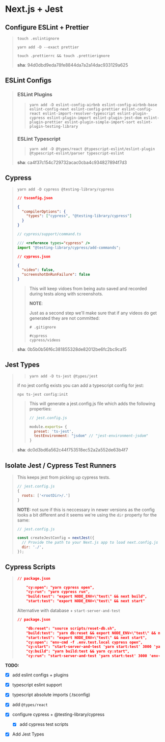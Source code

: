 # Next.js + Jest



## Configure ESLint + Prettier 

> ```shell
> touch .eslintignore
> ```
>
> ```shell
> yarn add -D --exact prettier
> ```
>
> ```shell
> touch .prettierrc && touch .prettierignore
> ```
>
> **sha**: 94d0dbd9eda78fe8844da7a2a14dac933129a625



## ESLint Configs

> ### ESLint Plugins
>
> > ```shell
> > yarn add -D eslint-config-airbnb eslint-config-airbnb-base eslint-config-next eslint-config-prettier eslint-config-react eslint-import-resolver-typescript eslint-plugin-cypress eslint-plugin-import eslint-plugin-jest-dom eslint-plugin-prettier eslint-plugin-simple-import-sort eslint-plugin-testing-library
> > ```
>
> 
>
> ### ESLint Typescript
>
> > ```shell
> > yarn add -D @types/react @typescript-eslint/eslint-plugin @typescript-eslint/parser typescript-eslint
> > ```
>
> **sha**: ca4f37c154c729732acac0cba4c934827894f7d3



## Cypress

> ```shell
> yarn add -D cypress @testing-library/cypress
> ```
>
> ```json
> // tsconfig.json
> 
> {
>   "compilerOptions": {
>     "types": ["cypress", "@testing-library/cypress"]
>   }
> }
> ```
>
> ```js
> // cypress/support/command.ts
> 
> /// <reference types="cypress" />
> import "@testing-library/cypress/add-commands";
> ```
>
> 
>
> ```json
> // cypress.json
> 
> {
>   "video": false,
>   "screenshotOnRunFailure": false
> }
> ```
>
> > This will keep vidoes from being auto saved and recorded during tests along with screenshots.
> >
> > **NOTE**: 
> >
> > Just as a second step we'll make sure that if any videos do get generated they are not committed:
> >
> > ```shell
> > # .gitignore
> > 
> > #cypress
> > cypress/videos
> > ```
>
> 
>
> **sha**: 0b5b0b56f6c381855328de82012be6fc2bc9ca15

## 

## Jest Types

>>```shell
>>yarn add -D ts-jest @types/jest
>>```
>
>if no jest config exists you can add a typescript config for jest:
>
>```shell
>npx ts-jest config:init
>```
>
>> This will generate a jest.config.js file which adds the following properties:
>>
>> ```js
>> // jest.config.js
>> 
>> module.exports= {
>>   preset: 'ts-jest',
>>   testEnvironment: "jsdom" // "jest-environment-jsdom"
>> }
>> ```
>
>**sha**: dc0d3bd6a562c44f753518ec52a2a552de63b4f7



## Isolate Jest / Cypress Test Runners

> This keeps jest from picking up cypress tests. 
>
> ```js
> // jest.config.js
> {
>   roots: ['<rootDir>/.']
> }
> ```
>
> **NOTE:** not sure if this is neccessary in newer versions as the config looks a bit different and it seems we're using the `dir` property for the same:
>
> ```js
> // jest.config.js
> 
> const createJestConfig = nextJest({
>   // Provide the path to your Next.js app to load next.config.js and .env files in your test environment
>   dir: './',
> });
> ```
>
> 

## Cypress Scripts

> ```json
> // package.json
> 
>     "cy:open": "yarn cypress open",
>     "cy:run": "yarn cypress run",
>     "build:test": "export NODE_ENV=\"test\" && next build",
>     "start:test": "export NODE_ENV=\"test\" && next start"
> ```
>
>
> Alternative with database + `start-server-and-test`
>
> ```json
> // package.json
> 
>     "db:reset": "source scripts/reset-db.sh",
>     "build:test": "yarn db:reset && export NODE_ENV=\"test\" && next build",
>     "start:test": "export NODE_ENV=\"test\" && next start",
>     "cy:open": "env-cmd -f .env.test.local cypress open",
>     "cy:start": "start-server-and-test 'yarn start:test' 3000 'yarn cy:open'",
>     "cy:build": "yarn build:test && yarn cy:start",
>     "cy:run": "start-server-and-test 'yarn start:test' 3000 'env-cmd -f .env.test.local cypress run'"
> ```



**TODO:**

- [x] add eslint configs + plugins
- [x] typescript eslint support
- [x] typescript absolute imports (.tsconfig)
- [x] add `@types/react`
- [x] configure cypress + @testing-library/cypress 
  - [x] add cypress test scripts
- [x] Add Jest Types

